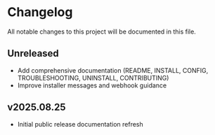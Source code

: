 # Changelog

All notable changes to this project will be documented in this file.

## Unreleased

- Add comprehensive documentation (README, INSTALL, CONFIG, TROUBLESHOOTING, UNINSTALL, CONTRIBUTING)
- Improve installer messages and webhook guidance

## v2025.08.25

- Initial public release documentation refresh
